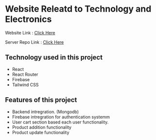 # Website Releatd to Technology and Electronics

<span>Website Link : <a href="https://6533ece1e7d324382e5465a1--spectacular-beignet-845ef7.netlify.app/">Click Here</a></span>

<span>Server Repo Link : <a href="https://github.com/SabbirAhamedMaruf/tech-management-server">Click Here</a></span>

## Technology used in this project

- React
- React Router
- Firebase
- Tailwind CSS

## Features of this project

- Backend intregration. (Mongodb)
- Firebase intregration for authentication systemm
- User cart section based each user functionality.
- Product addition functionality
- Product update functionality
